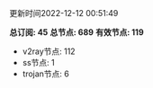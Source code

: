 更新时间2022-12-12 00:51:49

**总订阅: 45**
**总节点: 689**
**有效节点: 119**
- v2ray节点: 112
- ss节点: 1
- trojan节点: 6
